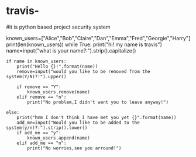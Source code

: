 # travis-
#it is python based project security system

known_users=["Alice","Bob","Claire","Dan","Emma","Fred","Georgie","Harry"]
print(len(known_users))
while True:
    print("hi! my name is travis")
    name=input("what is your name?:").strip().capitalize()

    if name in known_users:
        print("Hello {}!".format(name))
        remove=input("would you like to be removed from the system(Y/N)?:").upper()
        
        if remove == "Y":
            known_users.remove(name)
        elif remove == "n":
            print("No problem,I didn't want you to leave anyway!")
        
    else:
        print("hmm I don't think I have met you yet {}".format(name))
        add_me=input("Would you like to be added to the system(y/n)?:").strip().lower()
        if add_me == "y":
            known_users.append(name)
        elif add_me == "n":
            print("No worries,see you arround!")

